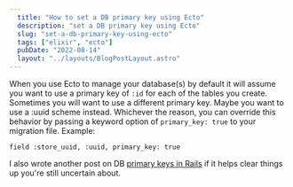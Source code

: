 ```yaml
---
  title: "How to set a DB primary key using Ecto"
  description: "set a DB primary key using Ecto"
  slug: "set-a-db-primary-key-using-ecto"
  tags: ["elixir", "ecto"]
  pubDate: "2022-08-14"
  layout: "../layouts/BlogPostLayout.astro"
---
```


When you use Ecto to manage your database(s) by default it will assume you want to use a primary key of `:id` for each of the tables you create.
Sometimes you will want to use a different primary key. Maybe you want to use a :uuid scheme instead. Whichever the reason, you can override this behavior by passing a keyword option of `primary_key: true` to your migration file. Example:

```
field :store_uuid, :uuid, primary_key: true 
```

I also wrote another post on DB [primary keys in Rails](https://tinytechtuts.com/2021-creating-a-table-with-different-primary-key-rails/) if it helps clear things up you're still uncertain about.
